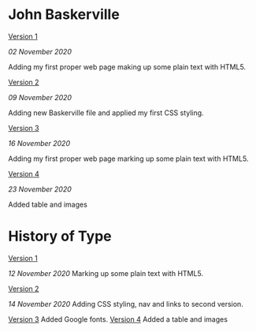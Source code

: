 John Baskerville
=============
[Version 1](https://emmamcgurrenixd.github.io/baskerville/baskerville-one.html)

*02 November 2020*

Adding my first proper web page making up some plain text with HTML5.

[Version 2](https://github.com/emmamcgurrenixd/baskerville/blob/gh-pages/baskerville_two.html)

*09 November 2020*

Adding new Baskerville file and applied my first CSS styling.

[Version 3](https://github.com/emmamcgurrenixd/baskerville/blob/gh-pages/baskerville_three.html)

*16 November 2020*

Adding my first proper web page marking up some plain text with HTML5.

[Version 4](file:///Users/emmamcgurren/Documents/baskerville/baskerville_four.html)

*23 November 2020*

Added table and images



History of Type
================
[Version 1](file:///Users/emmamcgurren/Dropbox/My%20Mac%20(Emma%E2%80%99s%20MacBook%20Air)/Downloads/john-baskerville-gh-pages/thehistoryoftype.html)

*12 November 2020*
Marking up some plain text with HTML5.


[Version 2](file:///Users/emmamcgurren/Documents/baskerville/history_two.html)

*14 November 2020*
Adding CSS styling, nav and links to second version.

[Version 3]()
Added Google fonts.
[Version 4]()
Added a table and images


